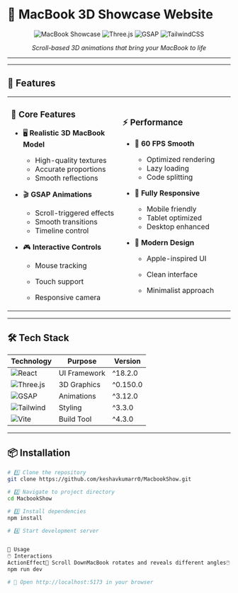 # 🍎 MacBook 3D Showcase Website

<div align="center">
  
  ![MacBook Showcase](https://img.shields.io/badge/React-61DAFB?style=for-the-badge&logo=react&logoColor=black)
  ![Three.js](https://img.shields.io/badge/Three.js-000000?style=for-the-badge&logo=three.js&logoColor=white)
  ![GSAP](https://img.shields.io/badge/GSAP-88CE02?style=for-the-badge&logo=greensock&logoColor=white)
  ![TailwindCSS](https://img.shields.io/badge/Tailwind_CSS-38B2AC?style=for-the-badge&logo=tailwind-css&logoColor=white)


  
  *Scroll-based 3D animations that bring your MacBook to life*

</div>

---



---

## 🚀 Features

<table>
  <tr>
    <td width="50%">
      
### 🎯 Core Features
      
- 🖥️ **Realistic 3D MacBook Model**
  - High-quality textures
  - Accurate proportions
  - Smooth reflections
  
- 🎬 **GSAP Animations**
  - Scroll-triggered effects
  - Smooth transitions
  - Timeline control
  
- 🎮 **Interactive Controls**
  - Mouse tracking
  - Touch support
  - Responsive camera
      
    </td>
    <td width="50%">
      
### ⚡ Performance
      
- 🚄 **60 FPS Smooth**
  - Optimized rendering
  - Lazy loading
  - Code splitting
  
- 📱 **Fully Responsive**
  - Mobile friendly
  - Tablet optimized
  - Desktop enhanced
  
- 🎨 **Modern Design**
  - Apple-inspired UI
  - Clean interface
  - Minimalist approach
      
    </td>
  </tr>
</table>

---

## 🛠️ Tech Stack

<div align="center">

| Technology | Purpose | Version |
|------------|---------|---------|
| ![React](https://img.shields.io/badge/-React-61DAFB?style=flat-square&logo=react&logoColor=black) | UI Framework | ^18.2.0 |
| ![Three.js](https://img.shields.io/badge/-Three.js-000000?style=flat-square&logo=three.js&logoColor=white) | 3D Graphics | ^0.150.0 |
| ![GSAP](https://img.shields.io/badge/-GSAP-88CE02?style=flat-square&logo=greensock&logoColor=white) | Animations | ^3.12.0 |
| ![Tailwind](https://img.shields.io/badge/-Tailwind-38B2AC?style=flat-square&logo=tailwind-css&logoColor=white) | Styling | ^3.3.0 |
| ![Vite](https://img.shields.io/badge/-Vite-646CFF?style=flat-square&logo=vite&logoColor=white) | Build Tool | ^4.3.0 |

</div>

---

## 📦 Installation
```bash
# 1️⃣ Clone the repository
git clone https://github.com/keshavkumarr0/MacbookShow.git

# 2️⃣ Navigate to project directory
cd MacbookShow

# 3️⃣ Install dependencies
npm install

# 4️⃣ Start development server


🎯 Usage
🖱️ Interactions
ActionEffect📜 Scroll DownMacBook rotates and reveals different angles🖱️ Mouse MoveCamera follows cursor for parallax effect👆 Touch DragMobile-friendly 3D navigation🔍 ZoomPinch to zoom on mobile devices
npm run dev

# 🎉 Open http://localhost:5173 in your browser
